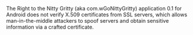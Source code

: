The Right to the Nitty Gritty (aka com.wGoNittyGritty) application 0.1 for Android does not verify X.509 certificates from SSL servers, which allows man-in-the-middle attackers to spoof servers and obtain sensitive information via a crafted certificate.
